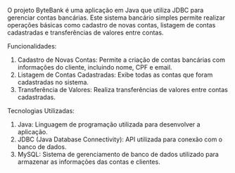 O projeto ByteBank é uma aplicação em Java que utiliza JDBC para gerenciar contas bancárias. 
Este sistema bancário simples permite realizar operações básicas como cadastro de novas contas, listagem de contas cadastradas e transferências de valores entre contas.

Funcionalidades:
1. Cadastro de Novas Contas: Permite a criação de contas bancárias com informações do cliente, incluindo nome, CPF e email.
2. Listagem de Contas Cadastradas: Exibe todas as contas que foram cadastradas no sistema.
3. Transferência de Valores: Realiza transferências de valores entre contas cadastradas.

Tecnologias Utilizadas:
1. Java: Linguagem de programação utilizada para desenvolver a aplicação.
2. JDBC (Java Database Connectivity): API utilizada para conexão com o banco de dados.
3. MySQL: Sistema de gerenciamento de banco de dados utilizado para armazenar as informações das contas e clientes.
